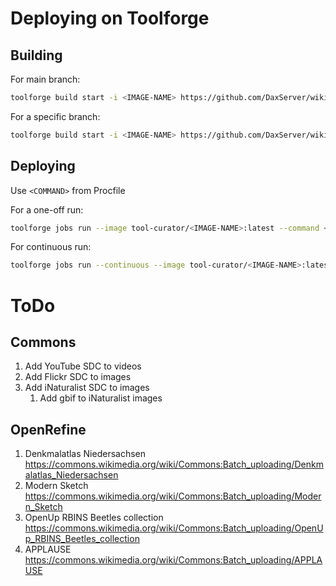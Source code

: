 # Deploying on Toolforge

## Building

For main branch:

```bash
toolforge build start -i <IMAGE-NAME> https://github.com/DaxServer/wikibots.git
```

For a specific branch:

```bash
toolforge build start -i <IMAGE-NAME> https://github.com/DaxServer/wikibots.git --ref <BRANCH>
```

## Deploying

Use `<COMMAND>` from Procfile

For a one-off run:

```bash
toolforge jobs run --image tool-curator/<IMAGE-NAME>:latest --command <COMMAND> <NAME>
```

For continuous run:

```bash
toolforge jobs run --continuous --image tool-curator/<IMAGE-NAME>:latest --command <COMMAND> <NAME>
```

# ToDo

## Commons

1. Add YouTube SDC to videos
2. Add Flickr SDC to images
3. Add iNaturalist SDC to images
   1. Add gbif to iNaturalist images


## OpenRefine

1. Denkmalatlas Niedersachsen https://commons.wikimedia.org/wiki/Commons:Batch_uploading/Denkmalatlas_Niedersachsen
2. Modern Sketch https://commons.wikimedia.org/wiki/Commons:Batch_uploading/Modern_Sketch
3. OpenUp RBINS Beetles collection https://commons.wikimedia.org/wiki/Commons:Batch_uploading/OpenUp_RBINS_Beetles_collection
4. APPLAUSE https://commons.wikimedia.org/wiki/Commons:Batch_uploading/APPLAUSE
